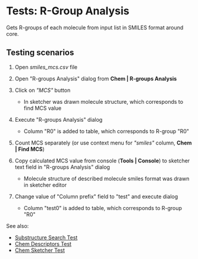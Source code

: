 <!-- TITLE: Tests: R-Group Analysis Test -->
<!-- SUBTITLE: -->

# Tests: R-Group Analysis

Gets R-groups of each molecule from input list in SMILES format around core.

## Testing scenarios

1. Open *smiles_mcs.csv* file 

1. Open "R-groups Analysis" dialog from **Chem | R-groups Analysis**

1. Click on *"MCS"* button 
   * In sketcher was drawn molecule structure, which corresponds to find MCS value
   
1. Execute "R-groups Analysis" dialog
   * Column "R0" is added to table, which corresponds to R-group "R0"
   
1. Count MCS separately (or use context menu for *"smiles"* column, **Chem | Find MCS**)  
   
1. Copy calculated MCS value from console (**Tools | Console**) to sketcher text field in "R-groups Analysis" dialog
   * Molecule structure of described molecule smiles format was drawn in sketcher editor
   
1. Change value of "Column prefix" field to "test" and execute dialog
      * Column "test0" is added to table, which corresponds to R-group "R0"

See also:
 * [Substructure Search Test](../tests/substructure-search-test.md)
 * [Chem Descriptors Test](../tests/chem-descriptors-test.md)
 * [Chem Sketcher Test](../tests/chem-scetcher-test.md)